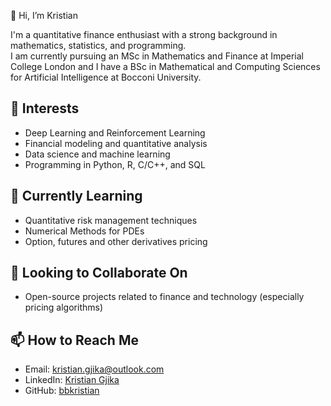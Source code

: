 👋 Hi, I’m Kristian

I'm a quantitative finance enthusiast with a strong background in mathematics, statistics, and programming. <br>
I am currently pursuing an MSc in Mathematics and Finance at Imperial College London and I have a BSc in Mathematical and Computing Sciences for Artificial Intelligence at Bocconi University.

## 👀 Interests
- Deep Learning and Reinforcement Learning
- Financial modeling and quantitative analysis
- Data science and machine learning
- Programming in Python, R, C/C++, and SQL

## 🌱 Currently Learning
- Quantitative risk management techniques
- Numerical Methods for PDEs
- Option, futures and other derivatives pricing

## 🤝 Looking to Collaborate On
- Open-source projects related to finance and technology (especially pricing algorithms)

## 📫 How to Reach Me
- Email: kristian.gjika@outlook.com
- LinkedIn: [Kristian Gjika](https://www.linkedin.com/in/kristian-gjika)
- GitHub: [bbkristian](https://github.com/bbkristian)
